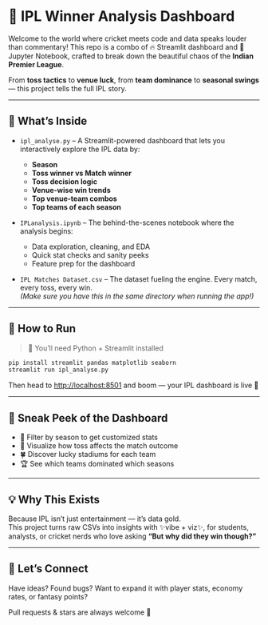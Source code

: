 
# 🏏 IPL Winner Analysis Dashboard

Welcome to the world where cricket meets code and data speaks louder than commentary! This repo is a combo of 🔥 Streamlit dashboard and 📓 Jupyter Notebook, crafted to break down the beautiful chaos of the **Indian Premier League**.

From **toss tactics** to **venue luck**, from **team dominance** to **seasonal swings** — this project tells the full IPL story.

---

## 🎯 What’s Inside

- `ipl_analyse.py` – A Streamlit-powered dashboard that lets you interactively explore the IPL data by:
  - **Season**
  - **Toss winner vs Match winner**
  - **Toss decision logic**
  - **Venue-wise win trends**
  - **Top venue-team combos**
  - **Top teams of each season**

- `IPLanalysis.ipynb` – The behind-the-scenes notebook where the analysis begins:
  - Data exploration, cleaning, and EDA
  - Quick stat checks and sanity peeks
  - Feature prep for the dashboard

- `IPL Matches Dataset.csv` – The dataset fueling the engine. Every match, every toss, every win.  
  *(Make sure you have this in the same directory when running the app!)*

---

## 🚀 How to Run

> 🔧 You’ll need Python + Streamlit installed

```bash
pip install streamlit pandas matplotlib seaborn
streamlit run ipl_analyse.py
```

Then head to [http://localhost:8501](http://localhost:8501) and boom — your IPL dashboard is live 🎉

---

## 📸 Sneak Peek of the Dashboard

- 📅 Filter by season to get customized stats
- 🧠 Visualize how toss affects the match outcome
- 🍀 Discover lucky stadiums for each team
- 🏆 See which teams dominated which seasons

---

## 💡 Why This Exists

Because IPL isn’t just entertainment — it’s data gold.  
This project turns raw CSVs into insights with ✨vibe + viz✨, for students, analysts, or cricket nerds who love asking **“But why did they win though?”**

---

## 🤝 Let’s Connect

Have ideas? Found bugs? Want to expand it with player stats, economy rates, or fantasy points?

Pull requests & stars are always welcome 🌟  

